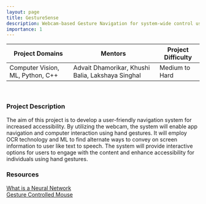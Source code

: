 ```yaml
---
layout: page
title: GestureSense
description: Webcam-based Gesture Navigation for system-wide control using CV, ML, OCR, and TTS
importance: 1
---
```


| Project Domains              | Mentors      | Project Difficulty |
|------------------------------|--------------|--------------------|
| Computer Vision, ML, Python, C++ | Advait Dhamorikar, Khushi Balia, Lakshaya Singhal | Medium to Hard     |

<br>

### Project Description

The aim of this project is to develop a user-friendly navigation system for increased accessibility. By utilizing the webcam, the system will enable app navigation and computer interaction using hand gestures. It will employ OCR technology and ML to find alternate ways to convey on screen information to user like text to speech. The system will provide interactive options for users to engage with the content and enhance accessibility for individuals using hand gestures.

### Resources

[What is a Neural Network](https://www.youtube.com/watch?v=aircAruvnKk&list=PLZHQObOWTQDNU6R1_67000Dx_ZCJB-3pi) <br>
[Gesture Controlled Mouse](https://www.youtube.com/watch?v=ufm6tfgo-OA) <br>